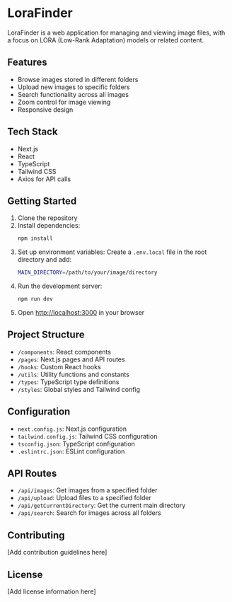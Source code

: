 # LoraFinder

LoraFinder is a web application for managing and viewing image files, with a focus on LORA (Low-Rank Adaptation) models or related content.

## Features

- Browse images stored in different folders
- Upload new images to specific folders
- Search functionality across all images
- Zoom control for image viewing
- Responsive design

## Tech Stack

- Next.js
- React
- TypeScript
- Tailwind CSS
- Axios for API calls

## Getting Started

1. Clone the repository
2. Install dependencies:
   ```bash
   npm install
   ```
3. Set up environment variables:
   Create a `.env.local` file in the root directory and add:
   ```bash
   MAIN_DIRECTORY=/path/to/your/image/directory
   ```
4. Run the development server:
   ```bash
   npm run dev
   ```
5. Open [http://localhost:3000](http://localhost:3000) in your browser

## Project Structure

- `/components`: React components
- `/pages`: Next.js pages and API routes
- `/hooks`: Custom React hooks
- `/utils`: Utility functions and constants
- `/types`: TypeScript type definitions
- `/styles`: Global styles and Tailwind config

## Configuration

- `next.config.js`: Next.js configuration
- `tailwind.config.js`: Tailwind CSS configuration
- `tsconfig.json`: TypeScript configuration
- `.eslintrc.json`: ESLint configuration

## API Routes

- `/api/images`: Get images from a specified folder
- `/api/upload`: Upload files to a specified folder
- `/api/getCurrentDirectory`: Get the current main directory
- `/api/search`: Search for images across all folders

## Contributing

[Add contribution guidelines here]

## License

[Add license information here]
